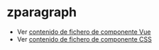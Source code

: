# zparagraph

 - Ver [contenido de fichero de componente Vue](./zparagraph.vue)
 - Ver [contenido de fichero de componente CSS](./zparagraph.scss)
